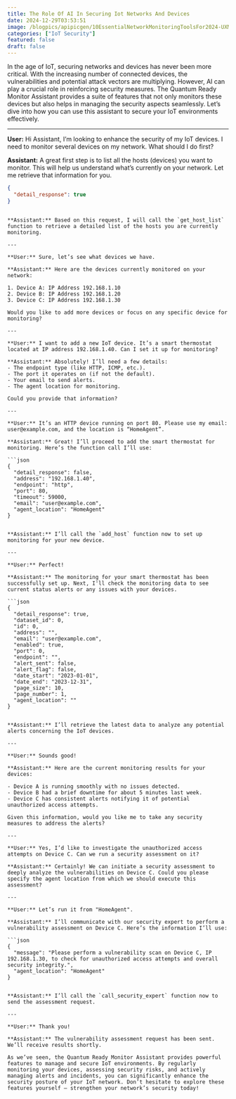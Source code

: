 ```yaml
---
title: The Role Of AI In Securing Iot Networks And Devices
date: 2024-12-29T03:53:51
image: /blogpics/apipicgen/10EssentialNetworkMonitoringToolsFor2024-UXM3V58GWU.jpg
categories: ["IoT Security"]
featured: false
draft: false
---
```

In the age of IoT, securing networks and devices has never been more critical. With the increasing number of connected devices, the vulnerabilities and potential attack vectors are multiplying. However, AI can play a crucial role in reinforcing security measures. The Quantum Ready Monitor Assistant provides a suite of features that not only monitors these devices but also helps in managing the security aspects seamlessly. Let’s dive into how you can use this assistant to secure your IoT environments effectively.

---

**User:** Hi Assistant, I’m looking to enhance the security of my IoT devices. I need to monitor several devices on my network. What should I do first?

**Assistant:** A great first step is to list all the hosts (devices) you want to monitor. This will help us understand what’s currently on your network. Let me retrieve that information for you.

```json
{
  "detail_response": true
}
```
```

**Assistant:** Based on this request, I will call the `get_host_list` function to retrieve a detailed list of the hosts you are currently monitoring. 

---

**User:** Sure, let’s see what devices we have.

**Assistant:** Here are the devices currently monitored on your network:

1. Device A: IP Address 192.168.1.10
2. Device B: IP Address 192.168.1.20
3. Device C: IP Address 192.168.1.30

Would you like to add more devices or focus on any specific device for monitoring?

---

**User:** I want to add a new IoT device. It’s a smart thermostat located at IP address 192.168.1.40. Can I set it up for monitoring?

**Assistant:** Absolutely! I’ll need a few details:
- The endpoint type (like HTTP, ICMP, etc.).
- The port it operates on (if not the default).
- Your email to send alerts.
- The agent location for monitoring.

Could you provide that information?

---

**User:** It’s an HTTP device running on port 80. Please use my email: user@example.com, and the location is “HomeAgent”.

**Assistant:** Great! I’ll proceed to add the smart thermostat for monitoring. Here’s the function call I’ll use:

```json
{
  "detail_response": false,
  "address": "192.168.1.40",
  "endpoint": "http",
  "port": 80,
  "timeout": 59000,
  "email": "user@example.com",
  "agent_location": "HomeAgent"
}
```
```

**Assistant:** I’ll call the `add_host` function now to set up monitoring for your new device.

---

**User:** Perfect!

**Assistant:** The monitoring for your smart thermostat has been successfully set up. Next, I'll check the monitoring data to see current status alerts or any issues with your devices.

```json
{
  "detail_response": true,
  "dataset_id": 0,
  "id": 0,
  "address": "",
  "email": "user@example.com",
  "enabled": true,
  "port": 0,
  "endpoint": "",
  "alert_sent": false,
  "alert_flag": false,
  "date_start": "2023-01-01",
  "date_end": "2023-12-31",
  "page_size": 10,
  "page_number": 1,
  "agent_location": ""
}
```
```

**Assistant:** I’ll retrieve the latest data to analyze any potential alerts concerning the IoT devices.

---

**User:** Sounds good! 

**Assistant:** Here are the current monitoring results for your devices:

- Device A is running smoothly with no issues detected.
- Device B had a brief downtime for about 5 minutes last week.
- Device C has consistent alerts notifying it of potential unauthorized access attempts.

Given this information, would you like me to take any security measures to address the alerts?

---

**User:** Yes, I’d like to investigate the unauthorized access attempts on Device C. Can we run a security assessment on it?

**Assistant:** Certainly! We can initiate a security assessment to deeply analyze the vulnerabilities on Device C. Could you please specify the agent location from which we should execute this assessment?

---

**User:** Let’s run it from "HomeAgent".

**Assistant:** I’ll communicate with our security expert to perform a vulnerability assessment on Device C. Here’s the information I’ll use:

```json
{
  "message": "Please perform a vulnerability scan on Device C, IP 192.168.1.30, to check for unauthorized access attempts and overall security integrity.",
  "agent_location": "HomeAgent"
}
```
```

**Assistant:** I’ll call the `call_security_expert` function now to send the assessment request.

---

**User:** Thank you!

**Assistant:** The vulnerability assessment request has been sent. We’ll receive results shortly. 

As we’ve seen, the Quantum Ready Monitor Assistant provides powerful features to manage and secure IoT environments. By regularly monitoring your devices, assessing security risks, and actively managing alerts and incidents, you can significantly enhance the security posture of your IoT network. Don’t hesitate to explore these features yourself – strengthen your network’s security today!